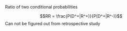 Ratio of two conditional probabilities

$$RR = \frac{P(D^+|R^+)}{P(D^+|R^-)}$$
Can not be figured out from retrospective study
